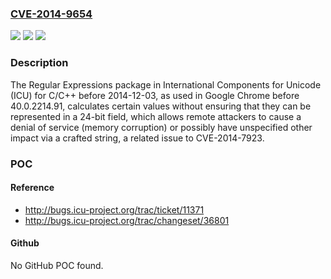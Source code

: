 ### [CVE-2014-9654](https://cve.mitre.org/cgi-bin/cvename.cgi?name=CVE-2014-9654)
![](https://img.shields.io/static/v1?label=Product&message=n%2Fa&color=blue)
![](https://img.shields.io/static/v1?label=Version&message=n%2Fa&color=blue)
![](https://img.shields.io/static/v1?label=Vulnerability&message=n%2Fa&color=brighgreen)

### Description

The Regular Expressions package in International Components for Unicode (ICU) for C/C++ before 2014-12-03, as used in Google Chrome before 40.0.2214.91, calculates certain values without ensuring that they can be represented in a 24-bit field, which allows remote attackers to cause a denial of service (memory corruption) or possibly have unspecified other impact via a crafted string, a related issue to CVE-2014-7923.

### POC

#### Reference
- http://bugs.icu-project.org/trac/ticket/11371
- http://bugs.icu-project.org/trac/changeset/36801

#### Github
No GitHub POC found.


